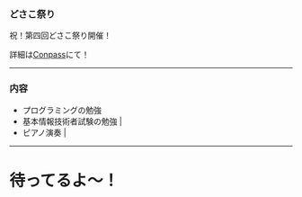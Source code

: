 ### どさこ祭り

祝！第四回どさこ祭り開催！

詳細は[Conpass](https://dosaco.connpass.com/event/130786/)にて！

---


### 内容

- プログラミングの勉強
- 基本情報技術者試験の勉強 |
- ピアノ演奏 |

---

###

# 待ってるよ～！


